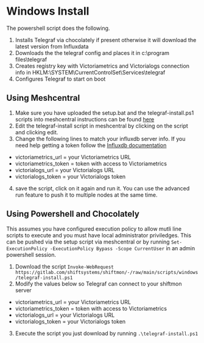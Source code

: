# Windows Install
The powershell script does the following. 
1. Installs Telegraf via chocolately if present otherwise it will download the latest version from Influxdata
2. Downloads the the telegraf config and places it in c:\program files\telegraf
3. Creates registry key with Victoriametrics and Victorialogs connection info in HKLM:\SYSTEM\CurrentControlSet\Services\telegraf
4. Configures Telegraf to start on boot

## Using Meshcentral
1. Make sure you have uploaded the setup.bat and the telegraf-install.ps1 scripts into meshcentral instructions can be found [here](../Meshcentral/enable-scripts.md)
2. Edit the telegraf-install script in meshcentral by clicking on the script and clicking edit.
3. Change the following lines to match your influxdb server info. If you need help getting a token follow the [Influxdb documentation](https://docs.influxdata.com/influxdb/cloud/security/tokens/create-token/)
  * victoriametrics_url = your Victoriametrics URL
  * victoriametrics_token = token with access to Victoriametrics
  * victorialogs_url = your Victorialogs URL
  * victorialogs_token = your Victorialogs token
4. save the script, click on it again and run it. You can use the advanced run feature to push it to multiple nodes at the same time.
 
## Using Powershell and Chocolately 
This assumes you have configured execution policy to allow mutli line scripts to execute and you must have local administrator priviledges. This can be pushed via the setup script via meshcentral or by running ```Set-ExecutionPolicy -ExecutionPolicy Bypass -Scope CurrentUser``` in an admin powershell session.

1. Download the script ```Invoke-WebRequest https://gitlab.com/shiftsystems/shiftmon/-/raw/main/scripts/windows/telegraf-install.ps1```
2. Modify the values below so Telegraf can connect to your shiftmon server
  * victoriametrics_url = your Victoriametrics URL
  * victoriametrics_token = token with access to Victoriametrics
  * victorialogs_url = your Victorialogs URL
  * victorialogs_token = your Victorialogs token
3. Execute the script you just download by running ```.\telegraf-install.ps1```
